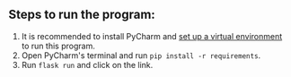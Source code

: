 ## Steps to run the program: 
1. It is recommended to install PyCharm and [set up a virtual environment](https://www.jetbrains.com/help/pycharm/creating-virtual-environment.html) to run this program.
2. Open PyCharm's terminal and run `pip install -r requirements`.
3. Run `flask run` and click on the link.
